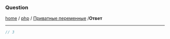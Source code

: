 ### Question
[home][go-home] / [php][go-php] / [Приватные переменные][go-private-params] /**Ответ**

---
```php
// 3
```
[go-php]: ../index.md
[go-home]: ../../index.md
[go-private-params]: ./index.md
